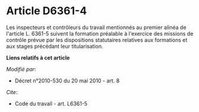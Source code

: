 # Article D6361-4

Les inspecteurs et contrôleurs du travail mentionnés au premier alinéa de l'article L. 6361-5 suivent la formation préalable
à l'exercice des missions de contrôle prévue par les dispositions statutaires relatives aux formations et aux stages
précédant leur titularisation.

**Liens relatifs à cet article**

_Modifié par_:

  - Décret n°2010-530 du 20 mai 2010 - art. 8

_Cite_:

  - Code du travail - art. L6361-5
